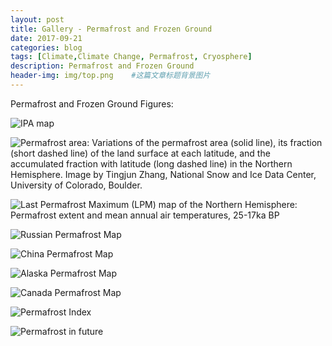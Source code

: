 ```yaml
---
layout: post
title: Gallery - Permafrost and Frozen Ground
date: 2017-09-21
categories: blog
tags: [Climate,Climate Change, Permafrost, Cryosphere]
description: Permafrost and Frozen Ground
header-img: img/top.png    #这篇文章标题背景图片
---
```


Permafrost and Frozen Ground Figures:

![IPA map](https://nsidc.org/sites/nsidc.org/files/images/cryosphere/sotc/permafrost-arctic-distribution.png)

![Permafrost area: Variations of the permafrost area (solid line), its fraction (short dashed line) of the land surface at each latitude, and the accumulated fraction with latitude (long dashed line) in the Northern Hemisphere. Image by Tingjun Zhang, National Snow and Ice Data Center, University of Colorado, Boulder.](https://nsidc.org/sites/nsidc.org/files/images//fig4.gif)

![Last Permafrost Maximum (LPM) map of the Northern Hemisphere: Permafrost extent and mean annual air temperatures, 25-17ka BP](https://www.researchgate.net/profile/Huijun_Jin/publication/261106795/figure/fig6/AS:271281534795796@1441689966664/Figure-1-A-map-showing-the-extent-of-permafrost-in-the-Northern-Hemisphere-during-the.png)

![Russian Permafrost Map](http://www.defrostingthefreezer.co.uk/wp-content/uploads/2014/03/Catchments2-Small.png)

![China Permafrost Map](https://www.researchgate.net/profile/Xin_Li30/publication/259500836/figure/fig5/AS:279052955996164@1443542817710/Figure-3-The-China-subset-of-the-Circum-Arctic-Map-of-Permafrost-and-Ground-Ice.png)

![Alaska Permafrost Map](http://www.uafsunstar.com/wp-content/uploads/2016/11/AlaskaPermafrostMap_Front_Dec2008_Jorgenson_etal_2008.jpg)

![Canada Permafrost Map](https://ccin.ca/home/sites/default/files/permafrost/current/monitoring_networks.gif)

![Permafrost Index](http://www.defrostingthefreezer.co.uk/wp-content/uploads/2013/06/Northern-Hemisphere-Permafrost.jpg)

![Permafrost in future](https://natgeoeducationblog.files.wordpress.com/2017/05/permafrost-map.jpg)